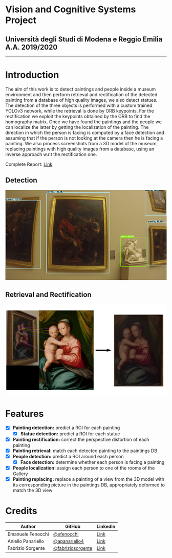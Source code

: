# Vision and Cognitive Systems Project 
## Università degli Studi di Modena e Reggio Emilia A.A. 2019/2020
---
# Introduction

The aim of this work is to detect paintings and people inside a museum environment and then perform retrieval and rectification of the detected painting from a database of high quality images, we also detect statues. The detection of the three objects is performed with a custom trained YOLOv3 network, while the retrieval is done by ORB keypoints. For the rectification we exploit the keypoints obtained by the ORB to find the homography matrix. Once we have found the paintings and the people we can localize the latter by getting the localization of the painting. The direction in which the person is facing is computed by a face detection and assuming that if the person is not looking at the camera then he is facing a painting.
We also process screenshots from a 3D model of the museum, replacing paintings with high quality images from a database, using an inverse approach w.r.t the rectification one.

Complete Report: [Link]()

## Detection
![Detection](https://raw.githubusercontent.com/apanariello4/vision-project/master/report/pictures/painting_detection/yolo-detection.PNG)
## Retrieval and Rectification
![Retrieval and Rectification](https://raw.githubusercontent.com/apanariello4/vision-project/master/report/pictures/painting_rectification/rectification.png)

# Features
- [x] **Painting detection:** predict a ROI for each painting
    - [x] **Statue detection:** predict a ROI for each statue
- [x] **Painting rectification:** correct the perspective distortion of each painting
- [x] **Painting retrieval:** match each detected painting to the paintings DB
- [x] **People detection:** predict a ROI around each person
    - [x] **Face detection:** determine whether each person is facing a painting
- [x] **People localization:** assign each person to one of the rooms of the Gallery
- [x] **Painting replacing:** replace a painting of a view from the 3D model with 
        its corresponding picture in the paintings DB, appropriately deformed to match the 3D view

# Credits

| Author  | GitHub |  LinkedIn |
| ------------- | ------------- | ------------- |
| Emanuele Fenocchi  |  [@efenocchi](https://github.com/efenocchi)  | [Link](https://www.linkedin.com/in/emanuele-fenocchi-a0a29a152/) | 
| Aniello Panariello  | [@apanariello4](https://github.com/apanariello4)  | [Link](https://www.linkedin.com/in/apanariello/) |
| Fabrizio Sorgente  | [@fabriziosorgente](https://github.com/fabriziosorgente)  |  [Link](https://www.linkedin.com/in/fabrizio-sorgente/) |

